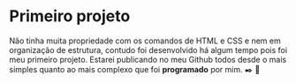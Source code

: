 # Primeiro projeto 

  Não tinha muita propriedade com os comandos de HTML e CSS e nem em organização de estrutura, contudo foi desenvolvido há algum tempo
pois foi meu primeiro projeto. 
  Estarei publicando no meu Github todos desde o mais simples quanto ao mais complexo que foi __programado__ por mim. ✒️ 👏

